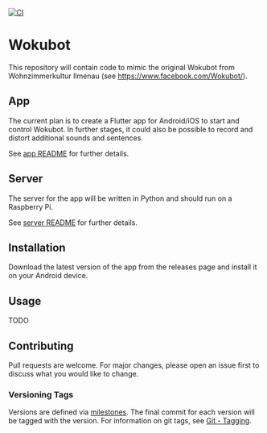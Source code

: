 [![CI](https://github.com/MartinLangbecker/wokubot/actions/workflows/build.yml/badge.svg)](https://github.com/MartinLangbecker/wokubot/actions/workflows/build.yml)

# Wokubot

This repository will contain code to mimic the original Wokubot from Wohnzimmerkultur Ilmenau (see https://www.facebook.com/Wokubot/).

## App

The current plan is to create a Flutter app for Android/iOS to start and control Wokubot. In further stages, it could also be possible to record and distort additional sounds and sentences.

See [app README](app/README.md) for further details.

## Server

The server for the app will be written in Python and should run on a Raspberry Pi.

See [server README](server/README.md) for further details.

## Installation

Download the latest version of the app from the releases page and install it on your Android device.

## Usage

TODO

## Contributing

Pull requests are welcome. For major changes, please open an issue first to discuss what you would like to change.

### Versioning Tags

Versions are defined via [milestones](https://github.com/MartinLangbecker/wokubot/milestones). The final commit for each version will be tagged with the version. For information on git tags, see [Git - Tagging](https://git-scm.com/book/en/v2/Git-Basics-Tagging).

